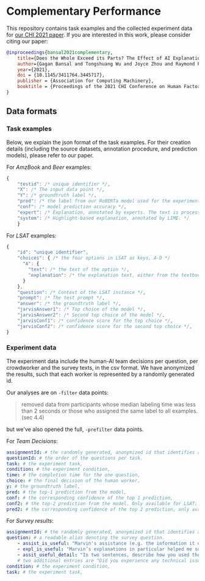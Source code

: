 # Complementary Performance

This repository contains task examples and the collected experiment data for [our CHI 2021 paper](https://arxiv.org/pdf/2006.14779.pdf). If you are interested in this work, please consider citing our paper:

```bibtex
@inproceedings{bansal2021complementary,
    title={Does the Whole Exceed its Parts? The Effect of AI Explanations on Complementary Team Performance}, 
    author={Gagan Bansal and Tongshuang Wu and Joyce Zhou and Raymond Fok and Besmira Nushi and Ece Kamar and Marco Tulio Ribeiro and Daniel S. Weld},
    year={2021},
    doi = {10.1145/3411764.3445717},
    publisher = {Association for Computing Machinery},
    booktitle = {Proceedings of the 2021 CHI Conference on Human Factors in Computing Systems},
}
```

## Data formats

### Task examples

Below, we explain the json format of the task examples. For their creation details (including the source datasets, annotation procedure, and prediction models), please refer to our paper.

For _AmzBook_ and _Beer_ examples:
```js
{
    "testid": /* unique identifier */,
    "X": /* The input data point */,
    "Y": /* groundtruth label */,
    "pred": /* the label from our RoBERTa model used for the experiment */,
    "conf": /* model prediction accuracy */,
    "expert": /* Explanation, annotated by experts. The text is processed into HTML format, with <span class='class0|class1'> denoting explanation for the positive/negative class. */,
    "system": /* Highlight-based explanation, annotated by LIME. */
    }
```

For _LSAT_ examples:

```js
{
    "id": "unique identifier",
    "choices": { /* the four options in LSAT as keys, A-D */
      "A": {
        "text": /* the text of the option */,
        "explanation": /* the explanation text, either from the textbook or annotated by the expert */
      }
    },
    "question": /* Context of the LSAT instance */,
    "prompt": /* The test prompt */,
    "answer": /* the groundtruth label */,
    "jarvisAnswer1": /* Top choice of the model */,
    "jarvisAnswer2": /* Second top choice of the model */,
    "jarvisConf1": /* confidence score for the top choice */,
    "jarvisConf2": /* confidence score for the second top choice */,
}
```

### Experiment data

The experiment data include the human-AI team decisions per question, per crowdworker and the survey texts, in the csv format. We have anonymized the results, such that each worker is represented by a randomly generated id.

Our analyses are on `-filter` data points:
> removed data from participants whose median labeling time was less than 2 seconds or
those who assigned the same label to all examples. (sec 4.4)

but we've also opened the full, `-prefilter` data points.

For _Team Decisions_:

```yml
assignmentId: # the randomly generated, anonymized id that identifies a crowdworker.
questionId: # the order of the questions per task.
task: # the experiment task,
condition: # the experiment condition,
time: # the completion time for the one question, 
choice: # the final decision of the human worker,
y: # the groundtruth label,
pred: # the top-1 prediction from the model,
conf: # the corresponding confidence of the top 1 prediction,
conf2: # the top-2 prediction from the model. Only available for LSAT; For the binary Beer and AmzBook, it is just 1-conf.
pred2: # the corresponding confidence of the top 2 prediction, only available for LSAT.
```

For _Survey results_:

```yml
assignmentId: # the randomly generated, anonymized id that identifies a crowdworker.
question: # a readable alias denoting the survey question.
    - assist_is_useful: "Marvin's assistance (e.g. the information it displayed) helped me solve the task." [likert scale],
    - expl_is_useful: "Marvin’s explanations in particular helped me solve the task." [likert scale],
    - assit_useful_detail: "In two sentences, describe how you used the information that Marvin provided." [freeform text],
    # two additional entries are "Did you experience any technical issues while doing this task", and "Do you have any feedback to improve the HIT?"
condition: # the experiment condition,
task: # the experiment task,
```
